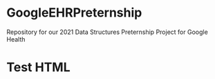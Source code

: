 # GoogleEHRPreternship
Repository for our 2021 Data Structures Preternship Project for Google Health


<h1>Test HTML</h1>
